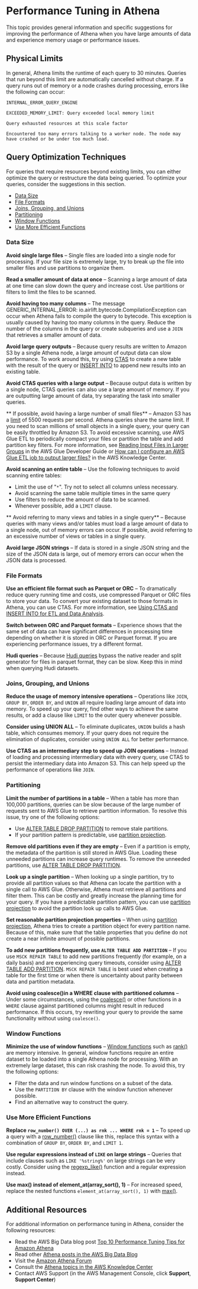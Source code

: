 # Performance Tuning in Athena<a name="performance-tuning"></a>

This topic provides general information and specific suggestions for improving the performance of Athena when you have large amounts of data and experience memory usage or performance issues\.

## Physical Limits<a name="performance-tuning-physical-limits"></a>

In general, Athena limits the runtime of each query to 30 minutes\. Queries that run beyond this limit are automatically cancelled without charge\. If a query runs out of memory or a node crashes during processing, errors like the following can occur:

```
INTERNAL_ERROR_QUERY_ENGINE
```

```
EXCEEDED_MEMORY_LIMIT: Query exceeded local memory limit
```

```
Query exhausted resources at this scale factor
```

```
Encountered too many errors talking to a worker node. The node may have crashed or be under too much load.
```

## Query Optimization Techniques<a name="performance-tuning-query-optimization-techniques"></a>

For queries that require resources beyond existing limits, you can either optimize the query or restructure the data being queried\. To optimize your queries, consider the suggestions in this section\.
+ [Data Size](#performance-tuning-data-size)
+ [File Formats](#performance-tuning-file-formats)
+ [Joins, Grouping, and Unions](#performance-tuning-joins-grouping-and-unions)
+ [Partitioning](#performance-tuning-partitioning)
+ [Window Functions](#performance-tuning-window-functions)
+ [Use More Efficient Functions](#performance-tuning-use-more-efficient-functions)

### Data Size<a name="performance-tuning-data-size"></a>

**Avoid single large files** – Single files are loaded into a single node for processing\. If your file size is extremely large, try to break up the file into smaller files and use partitions to organize them\.

**Read a smaller amount of data at once** – Scanning a large amount of data at one time can slow down the query and increase cost\. Use partitions or filters to limit the files to be scanned\.

**Avoid having too many columns** – The message GENERIC\_INTERNAL\_ERROR: io\.airlift\.bytecode\.CompilationException can occur when Athena fails to compile the query to bytecode\. This exception is usually caused by having too many columns in the query\. Reduce the number of the columns in the query or create subqueries and use a `JOIN` that retrieves a smaller amount of data\.

**Avoid large query outputs** – Because query results are written to Amazon S3 by a single Athena node, a large amount of output data can slow performance\. To work around this, try using [CTAS](create-table-as.md) to create a new table with the result of the query or [INSERT INTO](insert-into.md) to append new results into an existing table\.

**Avoid CTAS queries with a large output** – Because output data is written by a single node, CTAS queries can also use a large amount of memory\. If you are outputting large amount of data, try separating the task into smaller queries\.

** If possible, avoid having a large number of small files** – Amazon S3 has a [limit](https://docs.aws.amazon.com/AmazonS3/latest/dev/optimizing-performance.html) of 5500 requests per second\. Athena queries share the same limit\. If you need to scan millions of small objects in a single query, your query can be easily throttled by Amazon S3\. To avoid excessive scanning, use AWS Glue ETL to periodically compact your files or partition the table and add partition key filters\. For more information, see [Reading Input Files in Larger Groups](https://docs.aws.amazon.com/glue/latest/dg/grouping-input-files.html) in the AWS Glue Developer Guide or [How can I configure an AWS Glue ETL job to output larger files?](http://aws.amazon.com/premiumsupport/knowledge-center/glue-job-output-large-files/) in the AWS Knowledge Center\.

**Avoid scanning an entire table** – Use the following techniques to avoid scanning entire tables:
+ Limit the use of "`*`"\. Try not to select all columns unless necessary\.
+ Avoid scanning the same table multiple times in the same query
+ Use filters to reduce the amount of data to be scanned\.
+ Whenever possible, add a `LIMIT` clause\.

** Avoid referring to many views and tables in a single query** – Because queries with many views and/or tables must load a large amount of data to a single node, out of memory errors can occur\. If possible, avoid referring to an excessive number of views or tables in a single query\.

**Avoid large JSON strings** – If data is stored in a single JSON string and the size of the JSON data is large, out of memory errors can occur when the JSON data is processed\.

### File Formats<a name="performance-tuning-file-formats"></a>

**Use an efficient file format such as Parquet or ORC** – To dramatically reduce query running time and costs, use compressed Parquet or ORC files to store your data\. To convert your existing dataset to those formats in Athena, you can use CTAS\. For more information, see [Using CTAS and INSERT INTO for ETL and Data Analysis](ctas-insert-into-etl.md)\.

**Switch between ORC and Parquet formats** – Experience shows that the same set of data can have significant differences in processing time depending on whether it is stored in ORC or Parquet format\. If you are experiencing performance issues, try a different format\.

**Hudi queries** – Because [Hudi queries](querying-hudi.md) bypass the native reader and split generator for files in parquet format, they can be slow\. Keep this in mind when querying Hudi datasets\.

### Joins, Grouping, and Unions<a name="performance-tuning-joins-grouping-and-unions"></a>

**Reduce the usage of memory intensive operations** – Operations like `JOIN`, `GROUP BY`, `ORDER BY`, and `UNION` all require loading large amount of data into memory\. To speed up your query, find other ways to achieve the same results, or add a clause like `LIMIT` to the outer query whenever possible\.

**Consider using UNION ALL** – To eliminate duplicates, `UNION` builds a hash table, which consumes memory\. If your query does not require the elimination of duplicates, consider using `UNION ALL` for better performance\.

**Use CTAS as an intermediary step to speed up JOIN operations** – Instead of loading and processing intermediary data with every query, use CTAS to persist the intermediary data into Amazon S3\. This can help speed up the performance of operations like `JOIN`\.

### Partitioning<a name="performance-tuning-partitioning"></a>

**Limit the number of partitions in a table** – When a table has more than 100,000 partitions, queries can be slow because of the large number of requests sent to AWS Glue to retrieve partition information\. To resolve this issue, try one of the following options:
+ Use [ALTER TABLE DROP PARTITION](alter-table-drop-partition.md) to remove stale partitions\.
+ If your partition pattern is predictable, use [partition projection](partition-projection.md)\.

**Remove old partitions even if they are empty** – Even if a partition is empty, the metadata of the partition is still stored in AWS Glue\. Loading these unneeded partitions can increase query runtimes\. To remove the unneeded partitions, use [ALTER TABLE DROP PARTITION](alter-table-drop-partition.md)\.

**Look up a single partition** – When looking up a single partition, try to provide all partition values so that Athena can locate the partition with a single call to AWS Glue\. Otherwise, Athena must retrieve all partitions and filter them\. This can be costly and greatly increase the planning time for your query\. If you have a predictable partition pattern, you can use [partition projection](partition-projection.md) to avoid the partition look up calls to AWS Glue\.

**Set reasonable partition projection properties** – When using [partition projection](partition-projection.md), Athena tries to create a partition object for every partition name\. Because of this, make sure that the table properties that you define do not create a near infinite amount of possible partitions\.

**To add new partitions frequently, use `ALTER TABLE ADD PARTITION`** – If you use `MSCK REPAIR TABLE` to add new partitions frequently \(for example, on a daily basis\) and are experiencing query timeouts, consider using [ALTER TABLE ADD PARTITION](alter-table-add-partition.md)\. `MSCK REPAIR TABLE` is best used when creating a table for the first time or when there is uncertainty about parity between data and partition metadata\.

**Avoid using coalesce\(\)in a WHERE clause with partitioned columns** – Under some circumstances, using the [coalesce\(\)](https://prestodb.io/docs/0.217/functions/conditional.html#coalesce) or other functions in a `WHERE` clause against partitioned columns might result in reduced performance\. If this occurs, try rewriting your query to provide the same functionality without using `coalesce()`\.

### Window Functions<a name="performance-tuning-window-functions"></a>

**Minimize the use of window functions** – [Window functions](https://prestodb.io/docs/0.217/functions/window.html) such as [rank\(\)](https://prestodb.io/docs/0.217/functions/window.html#rank) are memory intensive\. In general, window functions require an entire dataset to be loaded into a single Athena node for processing\. With an extremely large dataset, this can risk crashing the node\. To avoid this, try the following options:
+ Filter the data and run window functions on a subset of the data\.
+ Use the `PARTITION BY` clause with the window function whenever possible\.
+ Find an alternative way to construct the query\.

### Use More Efficient Functions<a name="performance-tuning-use-more-efficient-functions"></a>

**Replace `row_number() OVER (...) as rnk ... WHERE rnk = 1`** – To speed up a query with a [row\_number\(\)](https://prestodb.io/docs/0.217/functions/window.html#row_number) clause like this, replace this syntax with a combination of `GROUP BY`, `ORDER BY`, and `LIMIT 1`\.

**Use regular expressions instead of `LIKE` on large strings** – Queries that include clauses such as `LIKE '%string%'` on large strings can be very costly\. Consider using the [regexp\_like\(\)](https://prestodb.io/docs/0.217/functions/regexp.html#regexp_like) function and a regular expression instead\.

**Use max\(\) instead of element\_at\(array\_sort\(\), 1\)** – For increased speed, replace the nested functions `element_at(array_sort(), 1)` with [max\(\)](https://prestodb.io/docs/0.217/functions/aggregate.html#max)\.

## Additional Resources<a name="performance-tuning-additional-resources"></a>

For additional information on performance tuning in Athena, consider the following resources:
+ Read the AWS Big Data blog post [Top 10 Performance Tuning Tips for Amazon Athena](http://aws.amazon.com/blogs/big-data/top-10-performance-tuning-tips-for-amazon-athena/)
+ Read other [Athena posts in the AWS Big Data Blog](http://aws.amazon.com/blogs/big-data/tag/amazon-athena/) 
+ Visit the [Amazon Athena Forum](https://forums.aws.amazon.com/forum.jspa?forumID=242)
+ Consult the [Athena topics in the AWS Knowledge Center](https://aws.amazon.com/premiumsupport/knowledge-center/#Amazon_Athena) 
+ Contact AWS Support \(in the AWS Management Console, click **Support**, **Support Center**\)